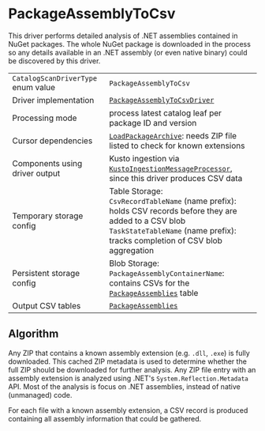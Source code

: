 # PackageAssemblyToCsv

This driver performs detailed analysis of .NET assemblies contained in NuGet packages. The whole NuGet package is downloaded in the process so any details available in an .NET assembly (or even native binary) could be discovered by this driver.

|                                    |                                                                                                                                                                                                  |
| ---------------------------------- | ------------------------------------------------------------------------------------------------------------------------------------------------------------------------------------------------ |
| `CatalogScanDriverType` enum value | `PackageAssemblyToCsv`                                                                                                                                                                           |
| Driver implementation              | [`PackageAssemblyToCsvDriver`](../../src/Worker.Logic/Drivers/PackageAssemblyToCsv/PackageAssemblyToCsvDriver.cs)                                                                                |
| Processing mode                    | process latest catalog leaf per package ID and version                                                                                                                                           |
| Cursor dependencies                | [`LoadPackageArchive`](LoadPackageArchive.md): needs ZIP file listed to check for known extensions                                                                                               |
| Components using driver output     | Kusto ingestion via [`KustoIngestionMessageProcessor`](../../src/Worker.Logic/MessageProcessors/KustoIngestion/KustoIngestionMessageProcessor.cs), since this driver produces CSV data           |
| Temporary storage config           | Table Storage:<br />`CsvRecordTableName` (name prefix): holds CSV records before they are added to a CSV blob<br />`TaskStateTableName` (name prefix): tracks completion of CSV blob aggregation |
| Persistent storage config          | Blob Storage:<br />`PackageAssemblyContainerName`: contains CSVs for the [`PackageAssemblies`](../tables/PackageAssemblies.md) table                                                             |
| Output CSV tables                  | [`PackageAssemblies`](../tables/PackageAssemblies.md)                                                                                                                                            |

## Algorithm

Any ZIP that contains a known assembly extension (e.g. `.dll`, `.exe`) is fully downloaded. This cached ZIP metadata is used to determine whether the full ZIP should be downloaded for further analysis. Any ZIP file entry with an assembly extension is analyzed using .NET's `System.Reflection.Metadata` API. Most of the analysis is focus on .NET assemblies, instead of native (unmanaged) code.

For each file with a known assembly extension, a CSV record is produced containing all assembly information that could be gathered.
